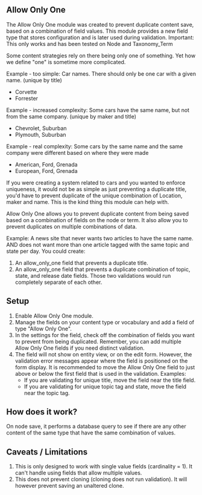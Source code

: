 
## Allow Only One
The Allow Only One module was created to prevent duplicate content save, based
on a combination of field values. This module provides a new field type that
stores configuration and is later used during validation. Important: This only
works and has been tested on Node and Taxonomy_Term

Some content strategies rely on there being only one of something. Yet how we
define "one" is sometime more complicated.

Example - too simple:  Car names. There should only be one car with a given
name. (unique by title)
  * Corvette
  * Forrester

Example - increased complexity: Some cars have the same name, but not from the
same company. (unique by maker and title)
  * Chevrolet, Suburban
  * Plymouth, Suburban

Example - real complexity: Some cars by the same name and the same company were
different based on where they were made
  * American, Ford, Grenada
  * European, Ford, Grenada

If you were creating a system related to cars and you wanted to enforce
uniqueness, it would not be as simple as just preventing a duplicate title,
you'd have to prevent duplicate of the unique combination of Location, maker and
name.  This is the kind thing this module can help with.

Allow Only One allows you to prevent duplicate content from being saved based
on a combination of fields on the node or term.  It also allow you to prevent
duplicates on multiple combinations of data.

Example: A news site that never wants two articles to have the same name. AND
does not want more than one article tagged with the same topic and state per
day.  You could create:
   1. An allow_only_one field that prevents a duplicate title.
   2. An allow_only_one field that prevents a duplicate combination of topic,
   state, and release date fields.
Those two validations would run completely separate of each other.

## Setup
1. Enable Allow Only One module.
2. Manage the fields on your content type or vocabulary and add a field of type
"Allow Only One".
3. In the settings for the field, check off the combination of fields you want
to prevent from being duplicated. Remember, you can add multiple Allow Only One
fields if you need distinct validation.
4. The field will not show on entity view, or on the edit form. However, the
validation error messages appear where the field is positioned on the form
display.  It is recommended to move the Allow Only One field to just above or
below the first field that is used in the validation.
Examples:
   * If you are validating for unique title, move the field near the title
   field.
   * If you are validating for unique topic tag and state, move the field near
  the topic tag.

## How does it work?
On node save, it performs a database query to see if there are any other content
 of the same type that have the same combination of values.

## Caveats / Limitations
1.  This is only designed to work with single value fields (cardinality = 1).
It can't handle using fields that allow multiple values.
2.  This does not prevent cloning (cloning does not run validation).  It will
however prevent saving an unaltered clone.
